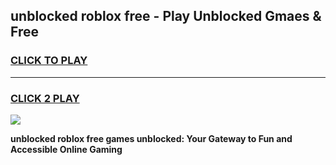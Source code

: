 
## unblocked roblox free - Play Unblocked Gmaes & Free
<h3>
<a href="https://news.freeplayer.one?title=unblocked_roblox_free&ref=16F">CLICK TO PLAY</a></h3>
<hr>

<h3>
<a href="https://news.freeplayer.one?title=unblocked_roblox_free&ref=16F">CLICK 2 PLAY</a>
  
</h3>

<a href="https://news.freeplayer.one?title=unblocked_roblox_free&ref=16F/"><img src="https://clearcache.store/games.png"></a>


**unblocked roblox free games unblocked: Your Gateway to Fun and Accessible Online Gaming**
